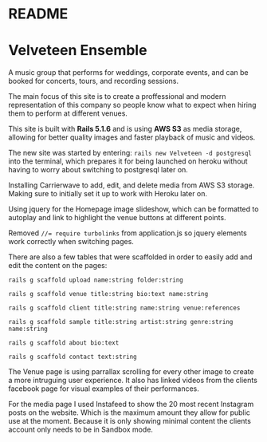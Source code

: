 # README

# Velveteen Ensemble
A music group that performs for weddings, corporate events, and can be booked for concerts, tours, and recording sessions. 

The main focus of this site is to create a proffessional and modern representation of this company so people know what to expect when hiring them to perform at different venues.



This site is built with **Rails 5.1.6** and is using **AWS S3** as media storage, allowing for better quality images and faster playback of music and videos.

The new site was started by entering:
    ```
    rails new Velveteen -d postgresql
    ```
into the terminal, which prepares it for being launched on heroku without having to worry about switching to postgresql later on.

Installing Carrierwave to add, edit, and delete media from AWS S3 storage. Making sure to initially set it up to work with Heroku later on.

Using jquery for the Homepage image slideshow, which can be formatted to autoplay and link to highlight the venue buttons at different points.

Removed ``//= require turbolinks`` from application.js so jquery elements work correctly when switching pages.

There are also a few tables that were scaffolded in order to easily add and edit the content on the pages:

``rails g scaffold upload name:string folder:string``

``rails g scaffold venue title:string bio:text name:string``

``rails g scaffold client title:string name:string venue:references``

``rails g scaffold sample title:string artist:string genre:string name:string``

``rails g scaffold about bio:text``

``rails g scaffold contact text:string``

The Venue page is using parrallax scrolling for every other image to create a more intruguing user experience. It also has linked videos from the clients facebook page for visual examples of their performances.

For the media page I used Instafeed to show the 20 most recent Instagram posts on the website. Which is the maximum amount they allow for public use at the moment. Because it is only showing minimal content the clients account only needs to be in Sandbox mode.




